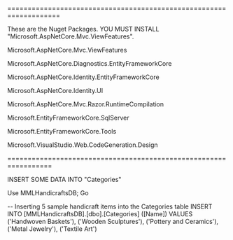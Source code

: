 
===================================================================

These are the Nuget Packages. YOU MUST INSTALL "Microsoft.AspNetCore.Mvc.ViewFeatures".

Microsoft.AspNetCore.Mvc.ViewFeatures


Microsoft.AspNetCore.Diagnostics.EntityFrameworkCore


Microsoft.AspNetCore.Identity.EntityFrameworkCore


Microsoft.AspNetCore.Identity.UI


Microsoft.AspNetCore.Mvc.Razor.RuntimeCompilation


Microsoft.EntityFrameworkCore.SqlServer


Microsoft.EntityFrameworkCore.Tools


Microsoft.VisualStudio.Web.CodeGeneration.Design

=================================================================

INSERT SOME DATA INTO "Categories"

Use MMLHandicraftsDB;
Go

-- Inserting 5 sample handicraft items into the Categories table
INSERT INTO [MMLHandicraftsDB].[dbo].[Categories] ([Name]) VALUES
('Handwoven Baskets'), ('Wooden Sculptures'), ('Pottery and Ceramics'), ('Metal Jewelry'), ('Textile Art')

